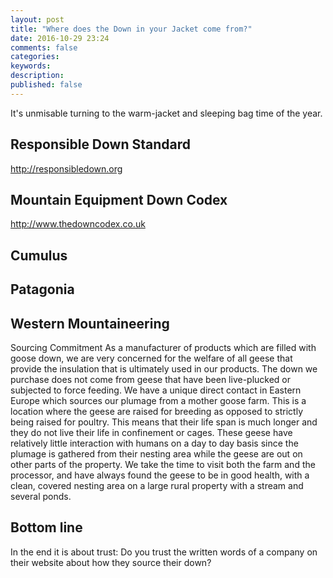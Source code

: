 ```yaml
---
layout: post
title: "Where does the Down in your Jacket come from?"
date: 2016-10-29 23:24
comments: false
categories: 
keywords: 
description: 
published: false
---
```


It's unmisable turning to the warm-jacket and sleeping bag time of the year. 




## Responsible Down Standard

http://responsibledown.org



## Mountain Equipment Down Codex


http://www.thedowncodex.co.uk





## Cumulus


## Patagonia


## Western Mountaineering

Sourcing Commitment
As a manufacturer of products which are filled with goose down, we are very concerned for the welfare of all geese that provide the insulation that is ultimately used in our products. The down we purchase does not come from geese that have been live-plucked or subjected to force feeding. We have a unique direct contact in Eastern Europe which sources our plumage from a mother goose farm. This is a location where the geese are raised for breeding as opposed to strictly being raised for poultry. This means that their life span is much longer and they do not live their life in confinement or cages. These geese have relatively little interaction with humans on a day to day basis since the plumage is gathered from their nesting area while the geese are out on other parts of the property. We take the time to visit both the farm and the processor, and have always found the geese to be in good health, with a clean, covered nesting area on a large rural property with a stream and several ponds.



## Bottom line

In the end it is about trust: Do you trust the written words of a company on their website about how they source their down? 